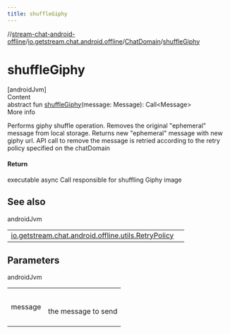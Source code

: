 ```yaml
---
title: shuffleGiphy
---
```

//[stream-chat-android-offline](../../../index.md)/[io.getstream.chat.android.offline](../index.md)/[ChatDomain](index.md)/[shuffleGiphy](shuffleGiphy.md)



# shuffleGiphy  
[androidJvm]  
Content  
abstract fun [shuffleGiphy](shuffleGiphy.md)(message: Message): Call&lt;Message&gt;  
More info  


Performs giphy shuffle operation. Removes the original "ephemeral" message from local storage. Returns new "ephemeral" message with new giphy url. API call to remove the message is retried according to the retry policy specified on the chatDomain



#### Return  


executable async Call responsible for shuffling Giphy image



## See also  
  
androidJvm  
  
| | |
|---|---|
| <a name="io.getstream.chat.android.offline/ChatDomain/shuffleGiphy/#io.getstream.chat.android.client.models.Message/PointingToDeclaration/"></a>[io.getstream.chat.android.offline.utils.RetryPolicy](../../io.getstream.chat.android.offline.utils/RetryPolicy/index.md)| <a name="io.getstream.chat.android.offline/ChatDomain/shuffleGiphy/#io.getstream.chat.android.client.models.Message/PointingToDeclaration/"></a>|
  


## Parameters  
  
androidJvm  
  
| | |
|---|---|
| <a name="io.getstream.chat.android.offline/ChatDomain/shuffleGiphy/#io.getstream.chat.android.client.models.Message/PointingToDeclaration/"></a>message| <a name="io.getstream.chat.android.offline/ChatDomain/shuffleGiphy/#io.getstream.chat.android.client.models.Message/PointingToDeclaration/"></a><br/><br/>the message to send<br/><br/>|
  
  



